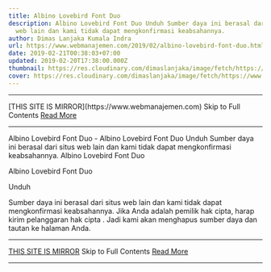 ```yaml
---
title: Albino Lovebird Font Duo
description: Albino Lovebird Font Duo Unduh Sumber daya ini berasal dari situs
  web lain dan kami tidak dapat mengkonfirmasi keabsahannya.
author: Dimas Lanjaka Kumala Indra
url: https://www.webmanajemen.com/2019/02/albino-lovebird-font-duo.html
date: 2019-02-21T00:38:03+07:00
updated: 2019-02-20T17:38:00.000Z
thumbnail: https://res.cloudinary.com/dimaslanjaka/image/fetch/https://www.uxfree.com/wp-content/uploads/2019/01/albino-lovebird-font-duo.jpg
cover: https://res.cloudinary.com/dimaslanjaka/image/fetch/https://www.uxfree.com/wp-content/uploads/2019/01/albino-lovebird-font-duo.jpg
---
```


<hr/> [THIS SITE IS MIRROR](https://www.webmanajemen.com) Skip to Full Contents <a href="https://www.webmanajemen.com/2019/02/albino-lovebird-font-duo.html" rel="follow" class="button" id="read-more">Read More</a> <hr/> Albino Lovebird Font Duo - Albino Lovebird Font Duo Unduh Sumber daya ini berasal dari situs web lain dan kami tidak dapat mengkonfirmasi keabsahannya. Albino Lovebird  Font Duo
  
  
  
  Albino Lovebird Font Duo 




   Unduh 

  
  Sumber daya ini berasal dari situs web lain dan kami tidak dapat mengkonfirmasi keabsahannya.  Jika Anda adalah pemilik hak cipta, harap kirim pelanggaran hak cipta .  Jadi kami akan menghapus sumber daya dan tautan ke halaman Anda. <hr/> [THIS SITE IS MIRROR](https://www.webmanajemen.com) Skip to Full Contents <a href="https://www.webmanajemen.com/2019/02/albino-lovebird-font-duo.html" rel="follow" class="button" id="read-more">Read More</a> <hr/>